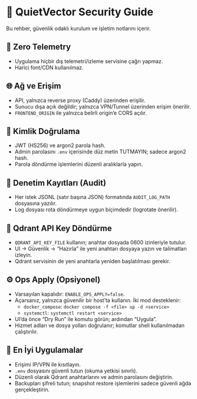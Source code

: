 # 🔐 QuietVector Security Guide

Bu rehber, güvenlik odaklı kurulum ve işletim notlarını içerir.

## 📵 Zero Telemetry
- Uygulama hiçbir dış telemetri/izleme servisine çağrı yapmaz.
- Harici font/CDN kullanılmaz.

## 🌐 Ağ ve Erişim
- API, yalnızca reverse proxy (Caddy) üzerinden erişilir.
- Sunucu dışa açık değildir; yalnızca VPN/Tunnel üzerinden erişim önerilir.
- `FRONTEND_ORIGIN` ile yalnızca belirli origin’e CORS açılır.

## 🔑 Kimlik Doğrulama
- JWT (HS256) ve argon2 parola hash.
- Admin parolasını `.env` içerisinde düz metin TUTMAYIN; sadece argon2 hash.
- Parola döndürme işlemlerini düzenli aralıklarla yapın.

## 🧾 Denetim Kayıtları (Audit)
- Her istek JSONL (satır başına JSON) formatında `AUDIT_LOG_PATH` dosyasına yazılır.
- Log dosyası rota döndürmeye uygun biçimdedir (logrotate önerilir).

## 🔁 Qdrant API Key Döndürme
- `QDRANT_API_KEY_FILE` kullanın; anahtar dosyada 0600 izinleriyle tutulur.
- UI → Güvenlik → “Hazırla” ile yeni anahtarı dosyaya yazın ve talimatları izleyin.
- Qdrant servisinin de yeni anahtarla yeniden başlatılması gerekir.

## ⚙️ Ops Apply (Opsiyonel)
- Varsayılan kapalıdır: `ENABLE_OPS_APPLY=false`.
- Açarsanız, yalnızca güvenilir bir host’ta kullanın. İki mod desteklenir:
  - `docker_compose`: `docker compose -f <file> up -d <service>`
  - `systemctl`: `systemctl restart <service>`
- UI’da önce “Dry Run” ile komutu görün; ardından “Uygula”.
- Hizmet adları ve dosya yolları doğrulanır; komutlar shell kullanılmadan çalıştırılır.

## 🧩 En İyi Uygulamalar
- Erişimi IP/VPN ile kısıtlayın.
- `.env` dosyasını güvenli tutun (okuma yetkisi sınırlı). 
- Düzenli olarak Qdrant anahtarlarını ve admin parolasını değiştirin.
- Backupları şifreli tutun; snapshot restore işlemlerini sadece güvenli ağda gerçekleştirin.
